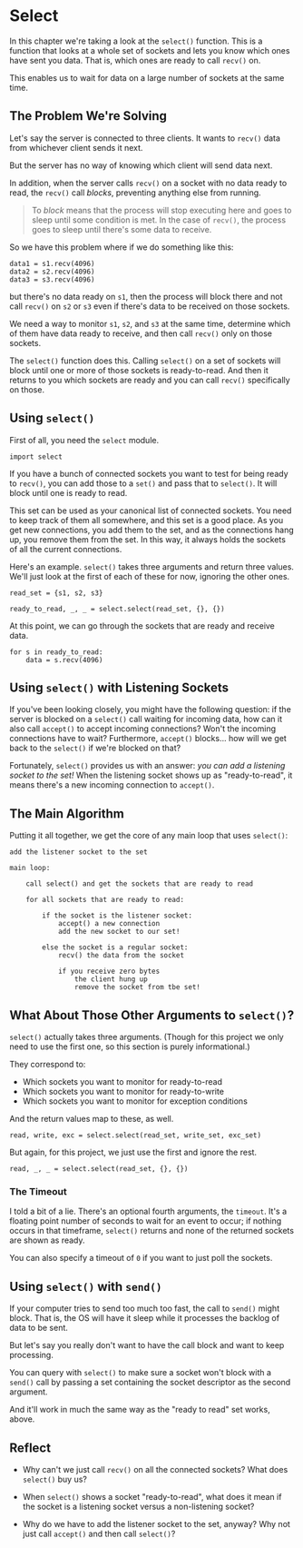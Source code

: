 # Select

In this chapter we're taking a look at the `select()` function. This is
a function that looks at a whole set of sockets and lets you know which
ones have sent you data. That is, which ones are ready to call `recv()`
on.

This enables us to wait for data on a large number of sockets at the
same time.

## The Problem We're Solving

Let's say the server is connected to three clients. It wants to `recv()`
data from whichever client sends it next.

But the server has no way of knowing which client will send data next.

In addition, when the server calls `recv()` on a socket with no data
ready to read, the `recv()` call _blocks_, preventing anything else from
running.

> To _block_ means that the process will stop executing here and goes to
> sleep until some condition is met. In the case of `recv()`, the
> process goes to sleep until there's some data to receive.

So we have this problem where if we do something like this:

``` {.py}
data1 = s1.recv(4096)
data2 = s2.recv(4096)
data3 = s3.recv(4096)
```

but there's no data ready on `s1`, then the process will block there and
not call `recv()` on `s2` or `s3` even if there's data to be received on
those sockets.

We need a way to monitor `s1`, `s2`, and `s3` at the same time,
determine which of them have data ready to receive, and then call
`recv()` only on those sockets.

The `select()` function does this. Calling `select()` on a set of
sockets will block until one or more of those sockets is ready-to-read.
And then it returns to you which sockets are ready and you can call
`recv()` specifically on those.

## Using `select()`

First of all, you need the `select` module.

``` {.py}
import select
```

If you have a bunch of connected sockets you want to test for being
ready to `recv()`, you can add those to a `set()` and pass that to
`select()`. It will block until one is ready to read.

This set can be used as your canonical list of connected sockets. You
need to keep track of them all somewhere, and this set is a good place.
As you get new connections, you add them to the set, and as the
connections hang up, you remove them from the set. In this way, it
always holds the sockets of all the current connections.

Here's an example. `select()` takes three arguments and return three
values. We'll just look at the first of each of these for now, ignoring
the other ones.

``` {.py}
read_set = {s1, s2, s3}

ready_to_read, _, _ = select.select(read_set, {}, {})
```

At this point, we can go through the sockets that are ready and receive
data.

``` {.py}
for s in ready_to_read:
    data = s.recv(4096)
```

## Using `select()` with Listening Sockets

If you've been looking closely, you might have the following question:
if the server is blocked on a `select()` call waiting for incoming data,
how can it also call `accept()` to accept incoming connections? Won't
the incoming connections have to wait? Furthermore, `accept()` blocks...
how will we get back to the `select()` if we're blocked on that?

Fortunately, `select()` provides us with an answer: _you can add a
listening socket to the set!_ When the listening socket shows up as
"ready-to-read", it means there's a new incoming connection to
`accept()`.

## The Main Algorithm

Putting it all together, we get the core of any main loop that uses
`select()`:

``` {.default}
add the listener socket to the set

main loop:

    call select() and get the sockets that are ready to read

    for all sockets that are ready to read:

        if the socket is the listener socket:
            accept() a new connection
            add the new socket to our set!

        else the socket is a regular socket:
            recv() the data from the socket

            if you receive zero bytes
                the client hung up
                remove the socket from tbe set!
```

## What About Those Other Arguments to `select()`?

`select()` actually takes three arguments. (Though for this project we
only need to use the first one, so this section is purely informational.)

They correspond to:

* Which sockets you want to monitor for ready-to-read
* Which sockets you want to monitor for ready-to-write
* Which sockets you want to monitor for exception conditions

And the return values map to these, as well.

``` {.py}
read, write, exc = select.select(read_set, write_set, exc_set)
```

But again, for this project, we just use the first and ignore the rest.

``` {.py}
read, _, _ = select.select(read_set, {}, {})
```

### The Timeout

I told a bit of a lie. There's an optional fourth arguments, the
`timeout`. It's a floating point number of seconds to wait for an event
to occur; if nothing occurs in that timeframe, `select()` returns and
none of the returned sockets are shown as ready.

You can also specify a timeout of `0` if you want to just poll the
sockets.

## Using `select()` with `send()`

If your computer tries to send too much too fast, the call to `send()`
might block. That is, the OS will have it sleep while it processes the
backlog of data to be sent.

But let's say you really don't want to have the call block and want to
keep processing.

You can query with `select()` to make sure a socket won't block with a
`send()` call by passing a set containing the socket descriptor as the
second argument.

And it'll work in much the same way as the "ready to read" set works,
above.

## Reflect

* Why can't we just call `recv()` on all the connected sockets? What
  does `select()` buy us?

* When `select()` shows a socket "ready-to-read", what does it mean if
  the socket is a listening socket versus a non-listening socket?

* Why do we have to add the listener socket to the set, anyway? Why not
  just call `accept()` and then call `select()`?

